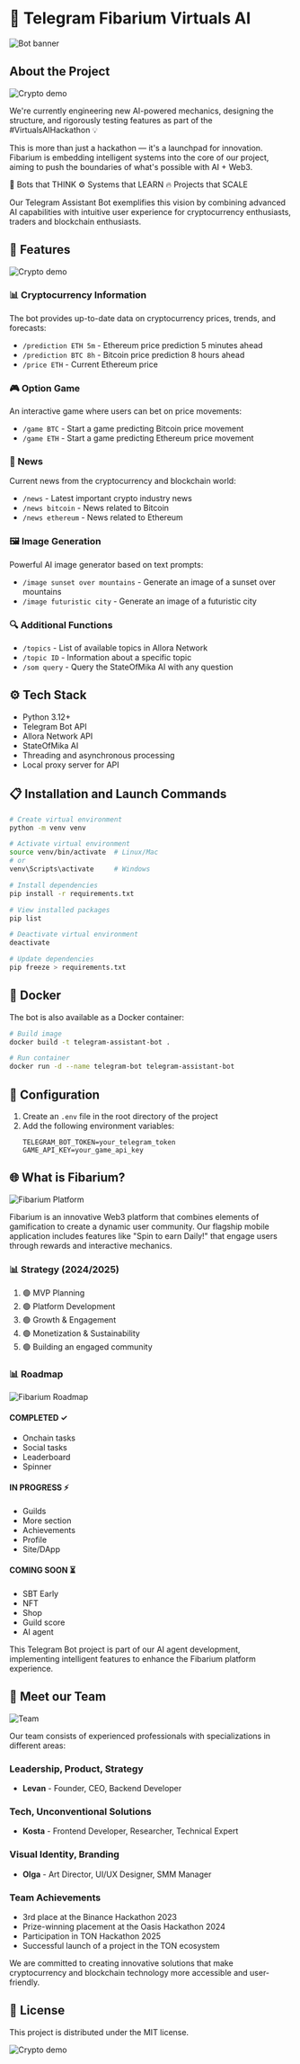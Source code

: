 # 🤖 Telegram Fibarium Virtuals AI

![Bot banner](https://static.fibappdev.xyz/preza/1.jpg)

## About the Project

![Crypto demo](https://static.fibappdev.xyz/preza/2.jpg)

We're currently engineering new AI-powered mechanics, designing the structure, and rigorously testing features as part of the #VirtualsAIHackathon 💡

This is more than just a hackathon — it's a launchpad for innovation. Fibarium is embedding intelligent systems into the core of our project, aiming to push the boundaries of what's possible with AI + Web3.

🤖 Bots that THINK
⚙️ Systems that LEARN
🔥 Projects that SCALE

Our Telegram Assistant Bot exemplifies this vision by combining advanced AI capabilities with intuitive user experience for cryptocurrency enthusiasts, traders and blockchain enthusiasts.

## 🚀 Features

![Crypto demo](https://static.fibappdev.xyz/preza/3.jpg)

### 📊 Cryptocurrency Information

The bot provides up-to-date data on cryptocurrency prices, trends, and forecasts:

- `/prediction ETH 5m` - Ethereum price prediction 5 minutes ahead
- `/prediction BTC 8h` - Bitcoin price prediction 8 hours ahead
- `/price ETH` - Current Ethereum price

### 🎮 Option Game

An interactive game where users can bet on price movements:

- `/game BTC` - Start a game predicting Bitcoin price movement
- `/game ETH` - Start a game predicting Ethereum price movement

### 📰 News

Current news from the cryptocurrency and blockchain world:

- `/news` - Latest important crypto industry news
- `/news bitcoin` - News related to Bitcoin
- `/news ethereum` - News related to Ethereum

### 🖼️ Image Generation

Powerful AI image generator based on text prompts:

- `/image sunset over mountains` - Generate an image of a sunset over mountains
- `/image futuristic city` - Generate an image of a futuristic city

### 🔍 Additional Functions

- `/topics` - List of available topics in Allora Network
- `/topic ID` - Information about a specific topic
- `/som query` - Query the StateOfMika AI with any question

## ⚙️ Tech Stack

- Python 3.12+
- Telegram Bot API
- Allora Network API
- StateOfMika AI
- Threading and asynchronous processing
- Local proxy server for API

## 📋 Installation and Launch Commands

```bash
# Create virtual environment
python -m venv venv

# Activate virtual environment
source venv/bin/activate  # Linux/Mac
# or
venv\Scripts\activate     # Windows

# Install dependencies
pip install -r requirements.txt

# View installed packages
pip list

# Deactivate virtual environment
deactivate

# Update dependencies
pip freeze > requirements.txt
```

## 🐳 Docker

The bot is also available as a Docker container:

```bash
# Build image
docker build -t telegram-assistant-bot .

# Run container
docker run -d --name telegram-bot telegram-assistant-bot
```

## 🔧 Configuration

1. Create an `.env` file in the root directory of the project
2. Add the following environment variables:
   ```
   TELEGRAM_BOT_TOKEN=your_telegram_token
   GAME_API_KEY=your_game_api_key
   ```

## 🌐 What is Fibarium?

![Fibarium Platform](https://static.fibappdev.xyz/preza/4.jpg)

Fibarium is an innovative Web3 platform that combines elements of gamification to create a dynamic user community. Our flagship mobile application includes features like "Spin to earn Daily!" that engage users through rewards and interactive mechanics.

### 📊 Strategy (2024/2025)

1.  🟢 MVP Planning
2.  🟢 Platform Development
3.  🟢 Growth & Engagement
4.  🟢 Monetization & Sustainability
5.  🟢 Building an engaged community

### 📊 Roadmap

![Fibarium Roadmap](https://static.fibappdev.xyz/preza/7.jpg)

#### COMPLETED ✓

- Onchain tasks
- Social tasks
- Leaderboard
- Spinner

#### IN PROGRESS ⚡

- Guilds
- More section
- Achievements
- Profile
- Site/DApp

#### COMING SOON ⏳

- SBT Early
- NFT
- Shop
- Guild score
- AI agent

This Telegram Bot project is part of our AI agent development, implementing intelligent features to enhance the Fibarium platform experience.

## 👥 Meet our Team

![Team](https://static.fibappdev.xyz/preza/6.jpg)

Our team consists of experienced professionals with specializations in different areas:

### Leadership, Product, Strategy

- **Levan** - Founder, CEO, Backend Developer

### Tech, Unconventional Solutions

- **Kosta** - Frontend Developer, Researcher, Technical Expert

### Visual Identity, Branding

- **Olga** - Art Director, UI/UX Designer, SMM Manager

### Team Achievements

- 3rd place at the Binance Hackathon 2023
- Prize-winning placement at the Oasis Hackathon 2024
- Participation in TON Hackathon 2025
- Successful launch of a project in the TON ecosystem

We are committed to creating innovative solutions that make cryptocurrency and blockchain technology more accessible and user-friendly.

## 📄 License

This project is distributed under the MIT license.

![Crypto demo](https://static.fibappdev.xyz/preza/8.jpg)
